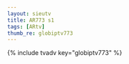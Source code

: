 ```yaml
--- 
layout: sieutv
title: AR773 s1
tags: [ARtv]
thumb_re: globiptv773
---
```

{% include tvadv key="globiptv773" %} 
